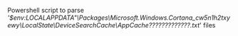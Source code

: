 Powershell script to parse<br>
  *'$env:LOCALAPPDATA"\Packages\Microsoft.Windows.Cortana_cw5n1h2txyewy\LocalState\DeviceSearchCache\AppCache?????????????.txt*' files
